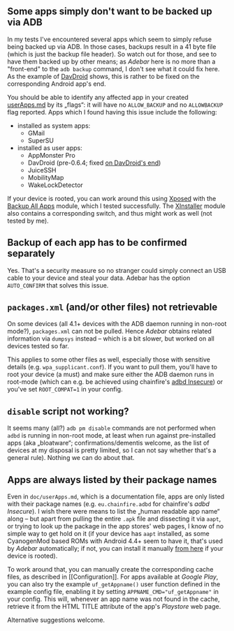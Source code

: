 ## Some apps simply don't want to be backed up via ADB
In my tests I've encountered several apps which seem to simply refuse being
backed up via ADB. In those cases, backups result in a 41 byte file (which is
just the backup file header). So watch out for those, and see to have them
backed up by other means; as *Adebar* here is no more than a "front-end" to the
`adb backup` command, I don't see what it could fix here. As the example of
[DavDroid](https://github.com/rfc2822/davdroid) shows, this is rather to be
fixed on the corresponding Android app's end.

You should be able to identify any affected app in your created
[userApps.md](https://github.com/IzzySoft/Adebar/wiki/example-userApps.md) by
its „flags“: it will have no `ALLOW_BACKUP` and no `ALLOWBACKUP` flag reported.
Apps which I found having this issue include the following:

* installed as system apps:
    - GMail
    - SuperSU
* installed as user apps:
    - AppMonster Pro
    - DavDroid (pre-0.6.4; fixed [on DavDroid's end](https://github.com/rfc2822/davdroid/releases/tag/v0.6.4))
    - JuiceSSH
    - MobilityMap
    - WakeLockDetector

If your device is rooted, you can work around this using [Xposed](http://repo.xposed.info/module/de.robv.android.xposed.installer)
with the [Backup All Apps](http://repo.xposed.info/module/com.pyler.backupallapps)
module, which I tested successfully. The [XInstaller](http://repo.xposed.info/module/com.pyler.xinstaller)
module also contains a corresponding switch, and thus might work as well (not
tested by me).


## Backup of each app has to be confirmed separately
Yes. That's a security measure so no stranger could simply connect an USB cable
to your device and steal your data. Adebar has the option ``AUTO_CONFIRM`` that solves this issue. 


## `packages.xml` (and/or other files) not retrievable
On some devices (all 4.1+ devices with the ADB daemon running in non-root mode?),
`packages.xml` can not be pulled. Hence *Adebar* obtains related information via
`dumpsys` instead – which is a bit slower, but worked on all devices tested so far.

This applies to some other files as well, especially those with sensitive details
(e.g. `wpa_supplicant.conf`). If you want to pull them, you'll have to root your
device (a must) and make sure either the ADB daemon runs in root-mode (which can
e.g. be achieved using chainfire's [adbd Insecure](http://play.google.com/store/apps/details?id=eu.chainfire.adbd))
or you've set `ROOT_COMPAT=1` in your config.



## `disable` script not working?
It seems many (all?) `adb pm disable` commands are not performed when `adbd` is
running in non-root mode, at least when run against pre-installed apps (aka
„bloatware“; confirmations/dementis welcome, as the list of devices at my
disposal is pretty limited, so I can not say whether that's a general rule).
Nothing we can do about that.


## Apps are always listed by their package names
Even in `doc/userApps.md`, which is a documentation file, apps are only listed
with their package names (e.g. `eu.chainfire.adbd` for chainfire's *adbd Insecure*).
I wish there were means to list the „human readable app name“ along – but apart
from pulling the entire `.apk` file and dissecting it via `aapt`, or trying to
look up the package in the app stores' web pages, I know of no simple way to get
hold on it (if your device has `aapt` installed, as some CyanogenMod based ROMs
with Android 4.4+ seem to have it, that's used by *Adebar* automatically; if not,
you can install it manually [from here][1] if your device is rooted).

To work around that, you can manually create the corresponding cache files, as
described in [[Configuration]]. For apps available at *Google Play*, you can
also try the example `uf_getAppname()` user function defined in the example
config file, enabling it by setting `APPNAME_CMD="uf_getAppname"` in your config.
This will, whenever an app name was not found in the cache, retrieve it from the
HTML TITLE attribute of the app's *Playstore* web page.

Alternative suggestions welcome.

[1]: http://android.izzysoft.de/downloads "IzzyOnDroid: Android Downloads"
